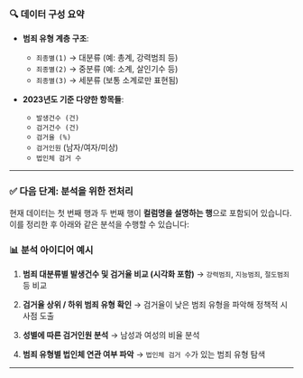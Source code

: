### 🔍 데이터 구성 요약

* **범죄 유형 계층 구조**:

  * `죄종별(1)` → 대분류 (예: 총계, 강력범죄 등)
  * `죄종별(2)` → 중분류 (예: 소계, 살인기수 등)
  * `죄종별(3)` → 세분류 (보통 소계로만 표현됨)

* **2023년도 기준 다양한 항목들**:

  * `발생건수 (건)`
  * `검거건수 (건)`
  * `검거율 (%)`
  * `검거인원` (남자/여자/미상)
  * `법인체 검거 수`

---

### ✅ 다음 단계: 분석을 위한 전처리

현재 데이터는 첫 번째 행과 두 번째 행이 **컬럼명을 설명하는 행**으로 포함되어 있습니다. 이를 정리한 후 아래와 같은 분석을 수행할 수 있습니다:

### 📊 분석 아이디어 예시

1. **범죄 대분류별 발생건수 및 검거율 비교 (시각화 포함)**
   → `강력범죄`, `지능범죄`, `절도범죄` 등 비교

2. **검거율 상위 / 하위 범죄 유형 확인**
   → 검거율이 낮은 범죄 유형을 파악해 정책적 시사점 도출

3. **성별에 따른 검거인원 분석**
   → 남성과 여성의 비율 분석

4. **범죄 유형별 법인체 연관 여부 파악**
   → `법인체 검거 수`가 있는 범죄 유형 탐색

---
